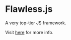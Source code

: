 # Flawless.js
A very top-tier JS framework.

Visit [here](https://electrolyte-orb.github.io/flawlessjs) for more info.